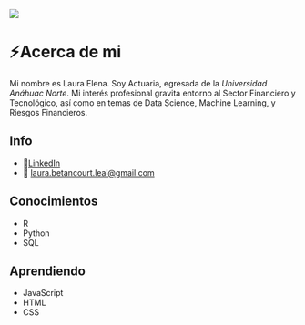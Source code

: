 
<!--
**LaurieBetancourt/LaurieBetancourt** is a ✨ _special_ ✨ repository because its `README.md` (this file) appears on your GitHub profile.

Here are some ideas to get you started:

- 🔭 I’m currently working on ...
- 🌱 I’m currently learning ...
- 👯 I’m looking to collaborate on ...
- 🤔 I’m looking for help with ...
- 💬 Ask me about ...
- 📫 How to reach me: ...
- 😄 Pronouns: ...
- ⚡ Fun fact: ...
-->

![](https://media-exp1.licdn.com/dms/image/D5616AQFzaE1kqgOMYQ/profile-displaybackgroundimage-shrink_350_1400/0/1662532305044?e=1668038400&v=beta&t=1Yx6lq72PYPQdZbdFD1iOXa6-e9mv09vpzNftV1aFA4)

# ⚡Acerca de mi 

Mi nombre es Laura Elena. Soy Actuaria, egresada de la 
*Universidad Anáhuac Norte*. Mi interés profesional gravita 
entorno al Sector Financiero y Tecnológico, así como en 
temas de Data Science, Machine Learning, y Riesgos Financieros.



## Info

- 💼[LinkedIn](https://www.linkedin.com/in/lauraebetancourtleal)
- 📧 laura.betancourt.leal@gmail.com 

## Conocimientos

- R
- Python
- SQL

## Aprendiendo

- JavaScript
- HTML
- CSS

